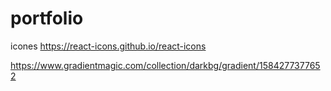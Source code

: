 # portfolio

icones 
https://react-icons.github.io/react-icons

https://www.gradientmagic.com/collection/darkbg/gradient/1584277377652